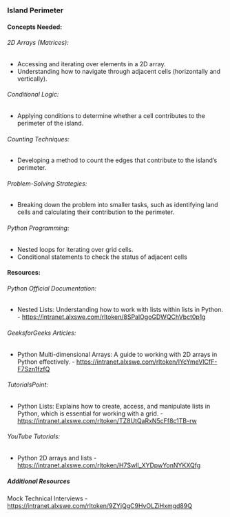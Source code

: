 ### Island Perimeter

#### Concepts Needed:

###### 2D Arrays (Matrices):
* Accessing and iterating over elements in a 2D array.
* Understanding how to navigate through adjacent cells (horizontally and vertically).

###### Conditional Logic:
* Applying conditions to determine whether a cell contributes to the perimeter of the island.

###### Counting Techniques:
* Developing a method to count the edges that contribute to the island’s perimeter.

###### Problem-Solving Strategies:
* Breaking down the problem into smaller tasks, such as identifying land cells and calculating their contribution to the perimeter.

###### Python Programming:
* Nested loops for iterating over grid cells.
* Conditional statements to check the status of adjacent cells

#### Resources:

###### Python Official Documentation:
* Nested Lists: Understanding how to work with lists within lists in Python. - https://intranet.alxswe.com/rltoken/8SPalOgoGDWQChVbct0p1g

###### GeeksforGeeks Articles:
* Python Multi-dimensional Arrays: A guide to working with 2D arrays in Python effectively. - https://intranet.alxswe.com/rltoken/IYcYmeVlCfF-F7Szn1fzfQ

###### TutorialsPoint:
* Python Lists: Explains how to create, access, and manipulate lists in Python, which is essential for working with a grid. - https://intranet.alxswe.com/rltoken/TZ8UtQaRxN5cFf8c1TB-rw

###### YouTube Tutorials:
* Python 2D arrays and lists - https://intranet.alxswe.com/rltoken/H7SwlI_XYDpwYonNYKXQfg

##### Additional Resources
Mock Technical Interviews - https://intranet.alxswe.com/rltoken/9ZYjQgC9HvOLZiHxmgd89Q

